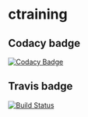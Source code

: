 # ctraining
## Codacy badge
[![Codacy Badge](https://app.codacy.com/project/badge/Grade/3593bcf04c9a4e2e967ae20860f66d29)](https://www.codacy.com/gh/PatrickLSteward/ctraining/dashboard?utm_source=github.com&amp;utm_medium=referral&amp;utm_content=PatrickLSteward/ctraining&amp;utm_campaign=Badge_Grade)
## Travis badge
[![Build Status](https://travis-ci.com/PatrickLSteward/ctraining.svg?branch=main)](https://travis-ci.com/PatrickLSteward/ctraining)
